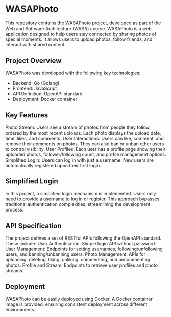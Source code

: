 # WASAPhoto
This repository contains the WASAPhoto project, developed as part of the Web and Software Architecture (WASA) course. WASAPhoto is a web application designed to help users stay connected by sharing photos of special moments. It allows users to upload photos, follow friends, and interact with shared content.

## Project Overview
WASAPhoto was developed with the following key technologies:
- Backend: Go (Golang)
- Frontend: JavaScript
- API Definition: OpenAPI standard
- Deployment: Docker container

## Key Features
Photo Stream: Users see a stream of photos from people they follow, ordered by the most recent uploads. Each photo displays the upload date, time, likes, and comments.
User Interactions: Users can like, comment, and remove their comments on photos. They can also ban or unban other users to control visibility.
User Profiles: Each user has a profile page showing their uploaded photos, follower/following count, and profile management options.
Simplified Login: Users can log in with just a username. New users are automatically registered upon their first login.

## Simplified Login
In this project, a simplified login mechanism is implemented. Users only need to provide a username to log in or register. This approach bypasses traditional authentication complexities, streamlining the development process.

## API Specification
The project defines a set of RESTful APIs following the OpenAPI standard. These include:
User Authentication: Simple login API without password.
User Management: Endpoints for setting usernames, following/unfollowing users, and banning/unbanning users.
Photo Management: APIs for uploading, deleting, liking, unliking, commenting, and uncommenting photos.
Profile and Stream: Endpoints to retrieve user profiles and photo streams.

## Deployment
WASAPhoto can be easily deployed using Docker. A Docker container image is provided, ensuring consistent deployment across different environments.
